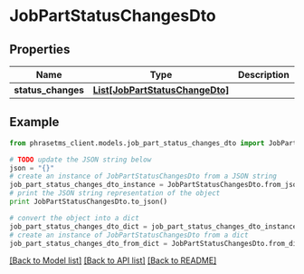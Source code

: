 # JobPartStatusChangesDto

## Properties

| Name               | Type                                                          | Description | Notes      |
| ------------------ | ------------------------------------------------------------- | ----------- | ---------- |
| **status_changes** | [**List[JobPartStatusChangeDto]**](JobPartStatusChangeDto.md) |             | [optional] |

## Example

```python
from phrasetms_client.models.job_part_status_changes_dto import JobPartStatusChangesDto

# TODO update the JSON string below
json = "{}"
# create an instance of JobPartStatusChangesDto from a JSON string
job_part_status_changes_dto_instance = JobPartStatusChangesDto.from_json(json)
# print the JSON string representation of the object
print JobPartStatusChangesDto.to_json()

# convert the object into a dict
job_part_status_changes_dto_dict = job_part_status_changes_dto_instance.to_dict()
# create an instance of JobPartStatusChangesDto from a dict
job_part_status_changes_dto_from_dict = JobPartStatusChangesDto.from_dict(job_part_status_changes_dto_dict)
```

[[Back to Model list]](../README.md#documentation-for-models) [[Back to API list]](../README.md#documentation-for-api-endpoints) [[Back to README]](../README.md)
